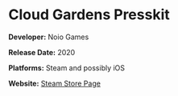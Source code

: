 # Cloud Gardens Presskit

**Developer:** Noio Games

**Release Date:** 2020

**Platforms:** Steam and possibly iOS

**Website:** [Steam Store Page](https://store.steampowered.com/app/1372320/Cloud_Gardens/)



